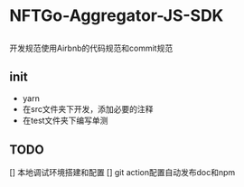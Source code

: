 # NFTGo-Aggregator-JS-SDK
##
开发规范使用Airbnb的代码规范和commit规范
## init
- yarn
- 在src文件夹下开发，添加必要的注释
- 在test文件夹下编写单测

## TODO
[] 本地调试环境搭建和配置
[] git action配置自动发布doc和npm
